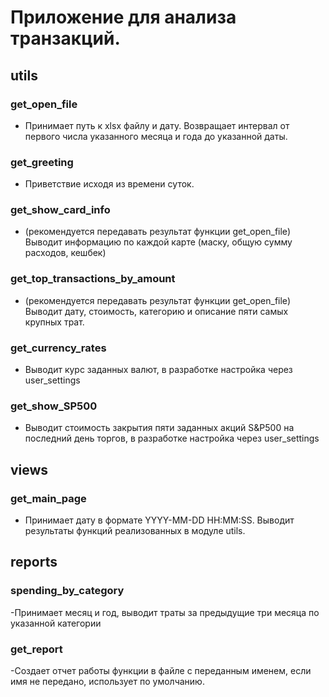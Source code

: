 # Приложение для анализа транзакций.
 
## utils
### get_open_file 
- Принимает путь к xlsx файлу и дату.
Возвращает интервал от первого числа указанного месяца и года до указанной даты.

### get_greeting 
- Приветствие исходя из времени суток.

### get_show_card_info 
- (рекомендуется передавать результат функции get_open_file) Выводит информацию по каждой карте 
(маску, общую сумму расходов, кешбек)

### get_top_transactions_by_amount 
- (рекомендуется передавать результат функции get_open_file) Выводит дату, стоимость,
категорию и описание пяти самых крупных трат.

### get_currency_rates 
- Выводит курс заданных валют, в разработке настройка через user_settings

### get_show_SP500 
- Выводит стоимость закрытия пяти заданных акций S&P500 на последний день торгов,
в разработке настройка через user_settings

## views
### get_main_page
- Принимает дату в формате YYYY-MM-DD HH:MM:SS.
Выводит результаты функций реализованных в модуле utils.

## reports
### spending_by_category
-Принимает месяц и год, выводит траты за предыдущие три месяца по указанной категории
### get_report
-Создает отчет работы функции в файле с переданным именем, если имя не передано, использует по умолчанию.